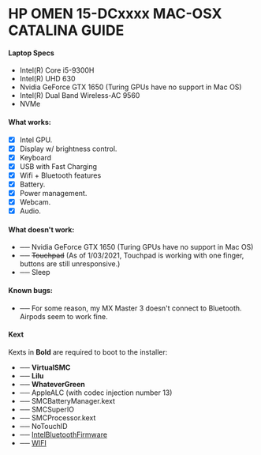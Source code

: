 # HP OMEN 15-DCxxxx MAC-OSX CATALINA GUIDE

#### Laptop Specs

- Intel(R) Core i5-9300H
- Intel(R) UHD 630
- Nvidia GeForce GTX 1650 (Turing GPUs have no support in Mac OS)
- Intel(R) Dual Band Wireless-AC 9560
- NVMe 

#### What works:
- [x] Intel GPU.
- [x] Display w/ brightness control.
- [x] Keyboard
- [x] USB with Fast Charging
- [x] Wifi + Bluetooth features
- [x] Battery.
- [x] Power management.
- [x] Webcam.
- [x] Audio.

#### What doesn't work:
- ── Nvidia GeForce GTX 1650 (Turing GPUs have no support in Mac OS)
- ── ~~Touchpad~~ (As of 1/03/2021, Touchpad is working with one finger, buttons are still unresponsive.)
- ── Sleep

#### Known bugs:
- ── For some reason, my MX Master 3 doesn't connect to Bluetooth. Airpods seem to work fine.

#### Kext
Kexts in **Bold** are required to boot to the installer:
- ── **VirtualSMC**
- ── **Lilu**
- ── **WhateverGreen**
- ── AppleALC (with codec injection number 13)
- ── SMCBatteryManager.kext
- ── SMCSuperIO
- ── SMCProcessor.kext 
- ── NoTouchID
- ── [IntelBluetoothFirmware](https://github.com/OpenIntelWireless/IntelBluetoothFirmware)
- ── [WIFI](https://github.com/OpenIntelWireless/itlwm)
